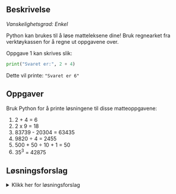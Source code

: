 ## Beskrivelse

_Vanskelighetsgrad: Enkel_

Python kan brukes til å løse matteleksene dine!
Bruk regnearket fra verktøykassen for å regne ut oppgavene over.

Oppgave 1 kan skrives slik:

```python
print("Svaret er:", 2 + 4)
```

Dette vil printe:
`"Svaret er 6"`

## Oppgaver

Bruk Python for å printe løsningene til disse matteoppgavene:

1. 2 + 4 = 6
2. 2 x 9 = 18
3. 83739 - 20304 = 63435
4. 9820 ÷ 4 = 2455
5. 500 + 50 ÷ 10 + 1 = 50
6. 35<sup>3</sup> = 42875

## Løsningsforslag

<details>
  <summary>Klikk her for løsningsforslag</summary>

```python
print("Svaret er:", 2 + 4)
print("Svaret er:", 2 * 9)
print("Svaret er:", 83739 - 20304)
print("Svaret er:", 9820 / 4)
print("Svaret er:", (500 + 50) / (10 + 1))
print("Svaret er:", 35 ** 3)
```

</details>
